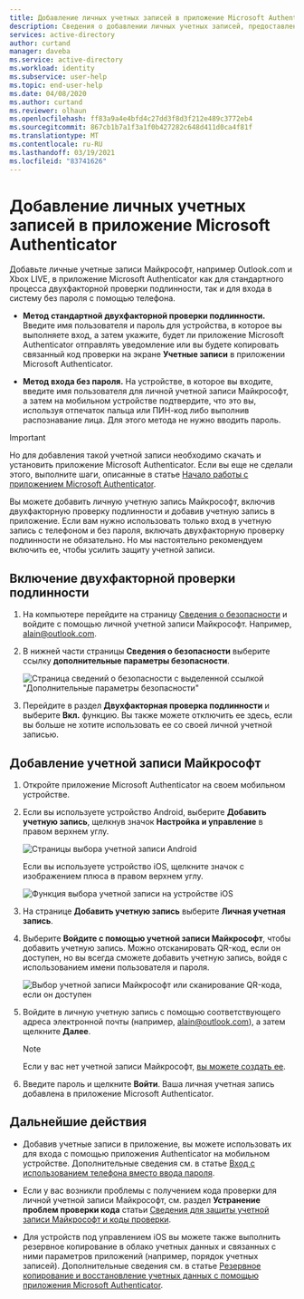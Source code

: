 ```yaml
---
title: Добавление личных учетных записей в приложение Microsoft Authenticator — Azure AD
description: Сведения о добавлении личных учетных записей, предоставленных корпорацией Майкрософт, например Outlook.com или Xbox LIVE, в приложение Microsoft Authenticator для двухфакторной проверки подлинности вашего удостоверения.
services: active-directory
author: curtand
manager: daveba
ms.service: active-directory
ms.workload: identity
ms.subservice: user-help
ms.topic: end-user-help
ms.date: 04/08/2020
ms.author: curtand
ms.reviewer: olhaun
ms.openlocfilehash: ff83a9a4e4bfd4c27dd3f8d3f212e489c3772eb4
ms.sourcegitcommit: 867cb1b7a1f3a1f0b427282c648d411d0ca4f81f
ms.translationtype: MT
ms.contentlocale: ru-RU
ms.lasthandoff: 03/19/2021
ms.locfileid: "83741626"
---
```

# <a name="add-personal-microsoft-accounts-to-the-microsoft-authenticator-app"></a>Добавление личных учетных записей в приложение Microsoft Authenticator

Добавьте личные учетные записи Майкрософт, например Outlook.com и Xbox LIVE, в приложение Microsoft Authenticator как для стандартного процесса двухфакторной проверки подлинности, так и для входа в систему без пароля с помощью телефона.

- **Метод стандартной двухфакторной проверки подлинности.** Введите имя пользователя и пароль для устройства, в которое вы выполняете вход, а затем укажите, будет ли приложение Microsoft Authenticator отправлять уведомление или вы будете копировать связанный код проверки на экране **Учетные записи** в приложении Microsoft Authenticator.

- **Метод входа без пароля.** На устройстве, в которое вы входите, введите имя пользователя для личной учетной записи Майкрософт, а затем на мобильном устройстве подтвердите, что это вы, используя отпечаток пальца или ПИН-код либо выполнив распознавание лица. Для этого метода не нужно вводить пароль.

>[!Important]
>Но для добавления такой учетной записи необходимо скачать и установить приложение Microsoft Authenticator. Если вы еще не сделали этого, выполните шаги, описанные в статье [Начало работы с приложением Microsoft Authenticator](user-help-auth-app-download-install.md).

Вы можете добавить личную учетную запись Майкрософт, включив двухфакторную проверку подлинности и добавив учетную запись в приложение. Если вам нужно использовать только вход в учетную запись с телефоном и без пароля, включать двухфакторную проверку подлинности не обязательно. Но мы настоятельно рекомендуем включить ее, чтобы усилить защиту учетной записи.

## <a name="turn-on-two-factor-verification"></a>Включение двухфакторной проверки подлинности

1. На компьютере перейдите на страницу [Сведения о безопасности](https://account.microsoft.com/security) и войдите с помощью личной учетной записи Майкрософт. Например, alain@outlook.com.

2. В нижней части страницы **Сведения о безопасности** выберите ссылку **дополнительные параметры безопасности**.

    ![Страница сведений о безопасности с выделенной ссылкой "Дополнительные параметры безопасности"](./media/user-help-auth-app-add-personal-ms-account/more-security-options-link.png)

3. Перейдите в раздел **Двухфакторная проверка подлинности** и выберите **Вкл.** функцию. Вы также можете отключить ее здесь, если вы больше не хотите использовать ее со своей личной учетной записью.

## <a name="add-your-microsoft-account-to-the-app"></a>Добавление учетной записи Майкрософт

1. Откройте приложение Microsoft Authenticator на своем мобильном устройстве.

1. Если вы используете устройство Android, выберите **Добавить учетную запись**, щелкнув значок **Настройка и управление** в правом верхнем углу.

    ![Страницы выбора учетной записи Android](media/user-help-auth-app-add-personal-ms-account/customize-and-control-icon.png)

    Если вы используете устройство iOS, щелкните значок с изображением плюса в правом верхнем углу.

    ![Функция выбора учетной записи на устройстве iOS](media/user-help-auth-app-add-personal-ms-account/customize-and-control-icon-ios.png)

1. На странице **Добавить учетную запись** выберите **Личная учетная запись**.

1. Выберите **Войдите с помощью учетной записи Майкрософт**, чтобы добавить учетную запись. Можно отсканировать QR-код, если он доступен, но вы всегда сможете добавить учетную запись, войдя с использованием имени пользователя и пароля.

    ![Выбор учетной записи Майкрософт или сканирование QR-кода, если он доступен](media/user-help-auth-app-add-personal-ms-account/add-account-android.png)

1. Войдите в личную учетную запись с помощью соответствующего адреса электронной почты (например, alain@outlook.com), а затем щелкните **Далее**.

    >[!Note]
    >Если у вас нет учетной записи Майкрософт, [вы можете создать ее](https://account.microsoft.com/account/Account?refd=www.bing.com&ru=https%3A%2F%2Faccount.microsoft.com%2F%3Frefd%3Dwww.bing.com&destrt=home-index).

1. Введите пароль и щелкните **Войти**. Ваша личная учетная запись добавлена в приложение Microsoft Authenticator.

## <a name="next-steps"></a>Дальнейшие действия

- Добавив учетные записи в приложение, вы можете использовать их для входа с помощью приложения Authenticator на мобильном устройстве. Дополнительные сведения см. в статье [Вход с использованием телефона вместо ввода пароля](user-help-auth-app-sign-in.md).

- Если у вас возникли проблемы с получением кода проверки для личной учетной записи Майкрософт, см. раздел **Устранение проблем проверки кода** статьи [Сведения для защиты учетной записи Майкрософт и коды проверки](https://support.microsoft.com/help/12428/microsoft-account-security-info-verification-codes).

- Для устройств под управлением iOS вы можете также выполнить резервное копирование в облако учетных данных и связанных с ними параметров приложений (например, порядок учетных записей). Дополнительные сведения см. в статье [Резервное копирование и восстановление учетных данных с помощью приложения Microsoft Authenticator](user-help-auth-app-backup-recovery.md).

